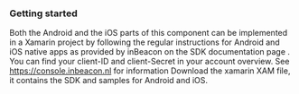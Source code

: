 ### Getting started
Both the Android and the iOS parts of this component can be implemented in a Xamarin project by following the regular instructions for Android and iOS native apps as provided by inBeacon on the SDK documentation page . 
You can find your client-ID and client-Secret in your account overview. See https://console.inbeacon.nl for information
Download the xamarin XAM file, it contains the SDK and samples for Android and iOS.


